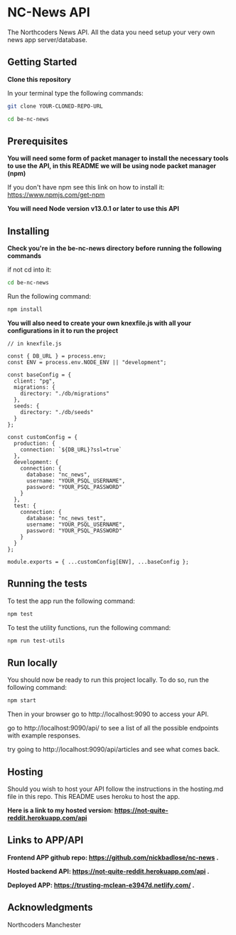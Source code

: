 # NC-News API

The Northcoders News API. All the data you need setup your very own news app server/database.

## Getting Started

**Clone this repository**

In your terminal type the following commands:

```bash
git clone YOUR-CLONED-REPO-URL

cd be-nc-news
```

## Prerequisites

**You will need some form of packet manager to install the necessary tools to use the API, in this README we will be using node packet manager (npm)**

If you don't have npm see this link on how to install it: https://www.npmjs.com/get-npm

**You will need Node version v13.0.1 or later to use this API**

## Installing

**Check you're in the be-nc-news directory before running the following commands**

if not cd into it:

```bash
cd be-nc-news
```

Run the following command:

```bash
npm install
```

**You will also need to create your own knexfile.js with all your configurations in it to run the project**

```
// in knexfile.js

const { DB_URL } = process.env;
const ENV = process.env.NODE_ENV || "development";

const baseConfig = {
  client: "pg",
  migrations: {
    directory: "./db/migrations"
  },
  seeds: {
    directory: "./db/seeds"
  }
};

const customConfig = {
  production: {
    connection: `${DB_URL}?ssl=true`
  },
  development: {
    connection: {
      database: "nc_news",
      username: "YOUR_PSQL_USERNAME",
      password: "YOUR_PSQL_PASSWORD"
    }
  },
  test: {
    connection: {
      database: "nc_news_test",
      username: "YOUR_PSQL_USERNAME",
      password: "YOUR_PSQL_PASSWORD"
    }
  }
};

module.exports = { ...customConfig[ENV], ...baseConfig };
```

## Running the tests

To test the app run the following command:

```bash
npm test
```

To test the utility functions, run the following command:

```bash
npm run test-utils
```

## Run locally

You should now be ready to run this project locally. To do so, run the following command:

```bash
npm start
```

Then in your browser go to http://localhost:9090 to access your API.

go to http://localhost:9090/api/ to see a list of all the possible endpoints with example responses.

try going to http://localhost:9090/api/articles and see what comes back.

## Hosting

Should you wish to host your API follow the instructions in the hosting.md file in this repo. This README uses heroku to host the app.

**Here is a link to my hosted version: https://not-quite-reddit.herokuapp.com/api**

## Links to APP/API

**Frontend APP github repo: https://github.com/nickbadlose/nc-news .**

**Hosted backend API: https://not-quite-reddit.herokuapp.com/api .**

**Deployed APP: https://trusting-mclean-e3947d.netlify.com/ .**

## Acknowledgments

Northcoders Manchester
